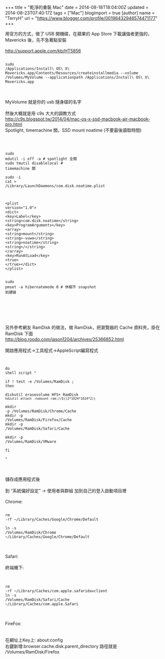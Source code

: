 +++
title = "乾淨的重裝 Mac"
date = 2014-08-18T18:04:00Z
updated = 2014-08-23T07:40:17Z
tags = ["Mac"]
blogimport = true 
[author]
	name = "TerryH"
	uri = "https://www.blogger.com/profile/00198432946574471177"
+++

用官方的方式，做了 USB 開機碟，在蘋果的 App Store 下載讓強者更強的， Mavericks 後，先不急著點安裝<br /><br /><a href="http://support.apple.com/kb/HT5856">http://support.apple.com/kb/HT5856</a><br /><pre><code class="language-bash"><br />sudo /Applications/Install\ OS\ X\ Mavericks.app/Contents/Resources/createinstallmedia --volume /Volumes/MyVolume --applicationpath /Applications/Install\ OS\ X\ Mavericks.app<br /></code><br /></pre><br />MyVolume 就是你的 usb 隨身碟的名字<br /><br />然後大概就是用 c9s 大大的調教方式<br /><a href="http://c9s.blogspot.tw/2014/04/mac-os-x-ssd-macbook-air-macbook-pro.html">http://c9s.blogspot.tw/2014/04/mac-os-x-ssd-macbook-air-macbook-pro.html</a><br />Spotlight, timemachine 關，SSD mount noatime (不要最後讀取時間)<br /><br /><pre><code class="language-markup"><br /><br />sudo mdutil -i off -a  # spotlight 全關<br />sudo tmutil disablelocal # timemachine 關<br /><br />sudo -i<br />cat > /Library/LaunchDaemons/com.disk.noatime.plist<br /><br /><br /><br />&lt;plist version=&quot;1.0&quot;&gt;<br />&lt;dict&gt;<br />&lt;key&gt;Label&lt;/key&gt;<br />&lt;string&gt;com.disk.noatime&lt;/string&gt;<br />&lt;key&gt;ProgramArguments&lt;/key&gt;<br />&lt;array&gt;<br />&lt;string&gt;mount&lt;/string&gt;<br />&lt;string&gt;-vuwo&lt;/string&gt;<br />&lt;string&gt;noatime&lt;/string&gt;<br />&lt;string&gt;/&lt;/string&gt;<br />&lt;/array&gt;<br />&lt;key&gt;RunAtLoad&lt;/key&gt;<br />&lt;true&gt;<br />&lt;/true&gt;&lt;/dict&gt;<br />&lt;/plist&gt;<br /><br /><br />sudo pmset -a hibernatemode 0 # 休眠不 snapshot 到硬碟<br /><br /></code><br /></pre><br /><br /><br />另外參考網友 RamDisk 的做法，做 RamDisk，把瀏覽器的 Cache 資料夾，掛在 RamDisk 下面<br /><a href="http://blog.roodo.com/jason1204/archives/25366852.html">http://blog.roodo.com/jason1204/archives/25366852.html</a><br /><br />開啟應用程式-&gt;工具程式-&gt;AppleScript編寫程式<br /><pre><code class="language-bash"><br /><br />do shell script "<br /><br />if ! test -e /Volumes/RamDisk ; then<br /><br />diskutil erasevolume HFS+ RamDisk `hdiutil attach -nomount ram://$((2*1024*1024*2))`<br /><br />mkdir -p /Volumes/RamDisk/Chrome/Cache<br />mkdir -p /Volumes/RamDisk/Firefox/Cache<br />mkdir -p /Volumes/RamDisk/Safari/Cache<br /><br />mkdir -p /Volumes/RamDisk/VMware<br /><br />fi<br /><br />"<br /></code><br /></pre><br />儲存成應用程式後<br /><br />到 “系統偏好設定” -&gt; 使用者與群組 加到自己的登入啟動項目裡<br /><br />Chrome:<br /><pre><code class="language-bash"><br />rm -rf ~/Library/Caches/Google/Chrome/Default<br /><br />ln -s /Volumes/RamDisk/Chrome ~/Library/Caches/Google/Chrome/Default<br /></code><br /></pre><br />Safari:<br /><br />終端機下:<br /><br /><pre><code class="language-bash"><br />rm -rf ~/Library/Caches/com.apple.safaridavclient<br />ln -s /Volumes/RamDisk/Safari/Cache ~/Library/Caches/com.apple.Safari<br /></code><br /></pre><br />FireFox:<br /><br /><br />在網址上Key上: about:config<br />右鍵新增:browser.cache.disk.parent_directory 路徑就是  /Volumes/RamDisk/Firefox
